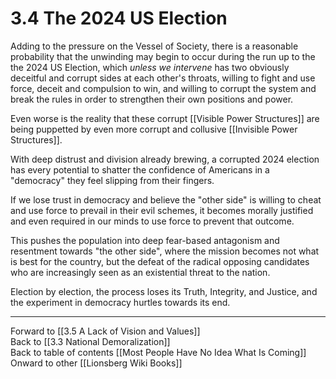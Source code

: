 # 3.4 The 2024 US Election

Adding to the pressure on the Vessel of Society, there is a reasonable probability that the unwinding may begin to occur during the run up to the the 2024 US Election, which *unless we intervene* has two obviously deceitful and corrupt sides at each other's throats, willing to fight and use force, deceit and compulsion to win, and willing to corrupt the system and break the rules in order to strengthen their own positions and power. 

Even worse is the reality that these corrupt [[Visible Power Structures]] are being puppetted by even more corrupt and collusive [[Invisible Power Structures]].  

With deep distrust and division already brewing, a corrupted 2024 election has every potential to shatter the confidence of Americans in a "democracy" they feel slipping from their fingers. 

If we lose trust in democracy and believe the "other side" is willing to cheat and use force to prevail in their evil schemes, it becomes morally justified and even required in our minds to use force to prevent that outcome. 

This pushes the population into deep fear-based antagonism and resentment towards "the other side", where the mission becomes not what is best for the country, but the defeat of the radical opposing candidates who are increasingly seen as an existential threat to the nation. 

Election by election, the process loses its Truth, Integrity, and Justice, and the experiment in democracy hurtles towards its end. 

___

Forward to [[3.5 A Lack of Vision and Values]]  
Back to [[3.3 National Demoralization]]   
Back to table of contents [[Most People Have No Idea What Is Coming]]   
Onward to other [[Lionsberg Wiki Books]]  

